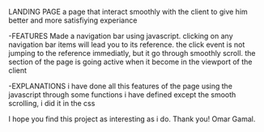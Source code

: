 LANDING PAGE
a page that interact smoothly with the client to give him better and more satisfiying experiance

-FEATURES
Made a navigation bar using javascript.
clicking on any navigation bar items will lead you to its reference.
the click event is not jumping to the reference immediatly, but it go through smoothly scroll.
the section of the page is going active when it become in the viewport of the client

-EXPLANATIONS
i have done all this features of the page using the javascript through some functions i have defined except the smooth scrolling, i did it in the css

I hope you find this project as interesting as i do.
Thank you!
Omar Gamal.
